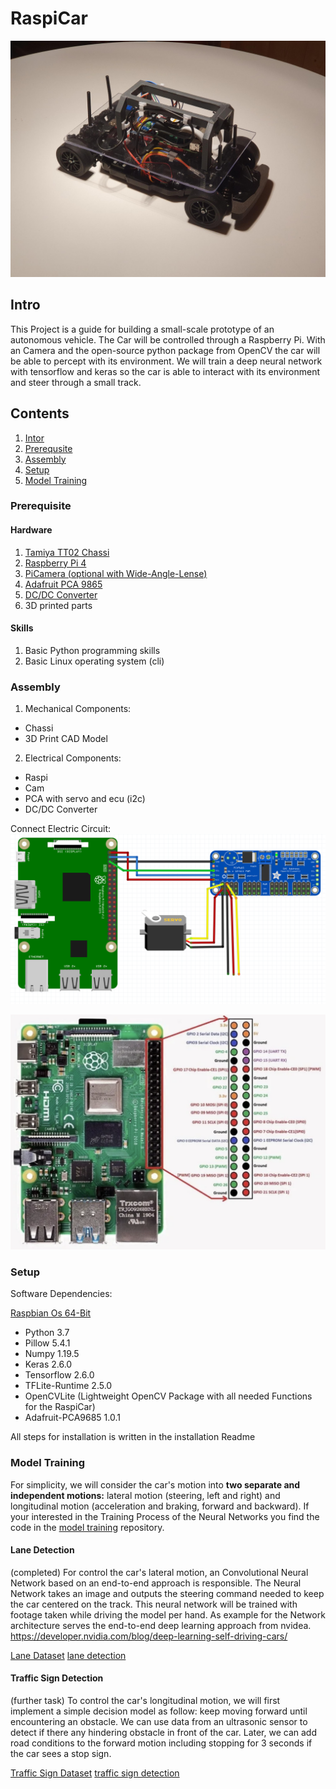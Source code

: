 # RaspiCar

<!-- <img src="./img/car3.jpg" alt="drawing" height="400" width="600"/> -->
![RaspiCar](./img/car3.jpg)

## Intro

This Project is a guide for building a small-scale prototype of an autonomous vehicle. The Car will be controlled through a Raspberry Pi. 
With an Camera and the open-source python package from OpenCV the car will be able to percept with its environment. We will train a deep neural network with tensorflow and keras so the car is able to interact with its environment and steer through a small track. 


## Contents
1. [Intor](#intro)
2. [Prerequsite](#prerequisite)
3. [Assembly](#assembly)
4. [Setup](#setup)
5. [Model Training](#model-training)

### Prerequisite

#### Hardware

1. [Tamiya TT02 Chassi](https://www.amazon.de/gp/product/B01MDUQ1W6/ref=ppx_yo_dt_b_asin_title_o02_s02?ie=UTF8&psc=1)
2. [Raspberry Pi 4](https://www.amazon.de/gp/product/B07TC2BK1X/ref=ppx_yo_dt_b_asin_title_o04_s01?ie=UTF8&psc=1)
3. [PiCamera (optional with Wide-Angle-Lense)](https://www.amazon.de/gp/product/B09J8GYGQ8/ref=ppx_yo_dt_b_asin_title_o04_s00?ie=UTF8&psc=1)
4. [Adafruit PCA 9865](https://www.amazon.de/gp/product/B07BS8B637/ref=ppx_yo_dt_b_asin_title_o01_s00?ie=UTF8&psc=1)
5. [DC/DC Converter](https://www.amazon.de/gp/product/B07Q895HZ9/ref=ppx_yo_dt_b_asin_title_o09_s00?ie=UTF8&psc=1)
6. 3D printed parts

#### Skills

1. Basic Python programming skills
2. Basic Linux operating system (cli)

### Assembly

1. Mechanical Components:
  - Chassi
  - 3D Print CAD Model
2. Electrical Components:
  - Raspi
  - Cam
  - PCA with servo and ecu (i2c)
  - DC/DC Converter

Connect Electric Circuit:
![Electric Circuit](./img/Electric_Circuit.jpg)

![RaspberryPi Pins](./img/RaspiPins.jpg)


### Setup

Software Dependencies:

[Raspbian Os 64-Bit](https://downloads.raspberrypi.org/raspios_arm64/images/raspios_arm64-2021-05-28/)
- Python 3.7
- Pillow 5.4.1
- Numpy 1.19.5
- Keras 2.6.0
- Tensorflow 2.6.0
- TFLite-Runtime 2.5.0
- OpenCVLite (Lightweight OpenCV Package with all needed Functions for the RaspiCar)
- Adafruit-PCA9685 1.0.1

All steps for installation is written in the installation Readme


### Model Training

For simplicity, we will consider the car's motion into **two separate and independent motions:** lateral motion (steering, left and right) and longitudinal motion (acceleration and braking, forward and backward). If your interested in the Training Process of the Neural Networks you find the code
in the [model training](https://github.com/Fuchsi94/model-training) repository.

#### Lane Detection

(completed)
For control the car's lateral motion, an Convolutional Neural Network based on an end-to-end approach is responsible. The Neural Network takes an image and outputs the steering command needed to keep the car centered on the track. This neural network will be trained with footage taken while driving the model per hand. As example for the Network architecture serves the end-to-end deep learning approach from nvidea. https://developer.nvidia.com/blog/deep-learning-self-driving-cars/

[Lane Dataset](https://github.com/Fuchsi94/lane-training-data)
[lane detection](https://github.com/Fuchsi94/model-training/tree/master/Lane-Detection)


#### Traffic Sign Detection

(further task)
To control the car's longitudinal motion, we will first implement a simple decision model as follow: keep moving forward until encountering an obstacle. We can use data from an ultrasonic sensor to detect if there any hindering obstacle in front of the car. Later, we can add road conditions to the forward motion including stopping for 3 seconds if the car sees a stop sign.

[Traffic Sign Dataset](https://github.com/Fuchsi94/traffic-sign-training-data)
[traffic sign detection](https://github.com/Fuchsi94/model-training/tree/master/Traffic-Sign-Detection)

